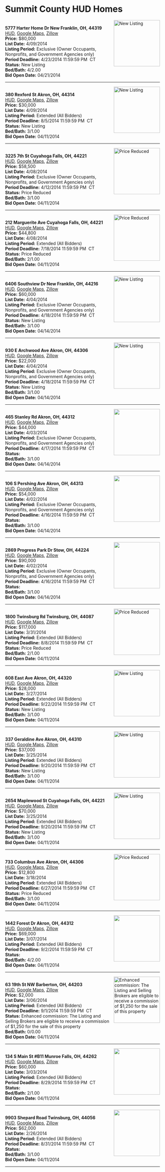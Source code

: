 # Summit County HUD Homes

[<img alt="New Listing" src="https://www.hudhomestore.com/pages/ImageShow.aspx?Case=412-568724" align="right" style="height:150px;">](http://www.hudhomestore.com/Listing/PropertyDetails.aspx?caseNumber=412-568724)  
**5777 Harter Home Dr New Franklin, OH, 44319**  
[HUD](http://www.hudhomestore.com/Listing/PropertyDetails.aspx?caseNumber=412-568724), [Google Maps](http://maps.google.com/maps?q=5777+Harter+Home+Dr+New+Franklin%2C+OH%2C+44319), [Zillow](http://www.zillow.com/homes/5777+Harter+Home+Dr+New+Franklin%2C+OH%2C+44319/)  
**Price:** $80,000  
**List Date:** 4/09/2014  
**Listing Period:** Exclusive (Owner Occupants, Nonprofits, and Government Agencies only)  
**Period Deadline:** 4/23/2014 11:59:59 PM  CT  
**Status:** New Listing  
**Bed/Bath:** 4/2.00  
**Bid Open Date:** 04/21/2014

***

[<img alt="New Listing" src="https://www.hudhomestore.com/pages/ImageShow.aspx?Case=412-384212" align="right" style="height:150px;">](http://www.hudhomestore.com/Listing/PropertyDetails.aspx?caseNumber=412-384212)  
**380 Rexford St Akron, OH, 44314**  
[HUD](http://www.hudhomestore.com/Listing/PropertyDetails.aspx?caseNumber=412-384212), [Google Maps](http://maps.google.com/maps?q=380+Rexford+St+Akron%2C+OH%2C+44314), [Zillow](http://www.zillow.com/homes/380+Rexford+St+Akron%2C+OH%2C+44314/)  
**Price:** $30,000  
**List Date:** 4/09/2014  
**Listing Period:** Extended (All Bidders)  
**Period Deadline:** 8/5/2014 11:59:59 PM  CT  
**Status:** New Listing  
**Bed/Bath:** 3/1.00  
**Bid Open Date:** 04/11/2014

***

[<img alt="Price Reduced" src="https://www.hudhomestore.com/pages/ImageShow.aspx?Case=412-575406" align="right" style="height:150px;">](http://www.hudhomestore.com/Listing/PropertyDetails.aspx?caseNumber=412-575406)  
**3225 7th St Cuyahoga Falls, OH, 44221**  
[HUD](http://www.hudhomestore.com/Listing/PropertyDetails.aspx?caseNumber=412-575406), [Google Maps](http://maps.google.com/maps?q=3225+7th+St+Cuyahoga+Falls%2C+OH%2C+44221), [Zillow](http://www.zillow.com/homes/3225+7th+St+Cuyahoga+Falls%2C+OH%2C+44221/)  
**Price:** $58,500  
**List Date:** 4/08/2014  
**Listing Period:** Exclusive (Owner Occupants, Nonprofits, and Government Agencies only)  
**Period Deadline:** 4/12/2014 11:59:59 PM  CT  
**Status:** Price Reduced  
**Bed/Bath:** 3/1.00  
**Bid Open Date:** 04/11/2014

***

[<img alt="Price Reduced" src="https://www.hudhomestore.com/pages/ImageShow.aspx?Case=412-407133" align="right" style="height:150px;">](http://www.hudhomestore.com/Listing/PropertyDetails.aspx?caseNumber=412-407133)  
**212 Marguerite Ave Cuyahoga Falls, OH, 44221**  
[HUD](http://www.hudhomestore.com/Listing/PropertyDetails.aspx?caseNumber=412-407133), [Google Maps](http://maps.google.com/maps?q=212+Marguerite+Ave+Cuyahoga+Falls%2C+OH%2C+44221), [Zillow](http://www.zillow.com/homes/212+Marguerite+Ave+Cuyahoga+Falls%2C+OH%2C+44221/)  
**Price:** $44,800  
**List Date:** 4/08/2014  
**Listing Period:** Extended (All Bidders)  
**Period Deadline:** 7/18/2014 11:59:59 PM  CT  
**Status:** Price Reduced  
**Bed/Bath:** 2/1.00  
**Bid Open Date:** 04/11/2014

***

[<img alt="New Listing" src="https://www.hudhomestore.com/pages/ImageShow.aspx?Case=412-535581" align="right" style="height:150px;">](http://www.hudhomestore.com/Listing/PropertyDetails.aspx?caseNumber=412-535581)  
**6406 Southview Dr New Franklin, OH, 44216**  
[HUD](http://www.hudhomestore.com/Listing/PropertyDetails.aspx?caseNumber=412-535581), [Google Maps](http://maps.google.com/maps?q=6406+Southview+Dr+New+Franklin%2C+OH%2C+44216), [Zillow](http://www.zillow.com/homes/6406+Southview+Dr+New+Franklin%2C+OH%2C+44216/)  
**Price:** $60,000  
**List Date:** 4/04/2014  
**Listing Period:** Exclusive (Owner Occupants, Nonprofits, and Government Agencies only)  
**Period Deadline:** 4/18/2014 11:59:59 PM  CT  
**Status:** New Listing  
**Bed/Bath:** 3/1.00  
**Bid Open Date:** 04/14/2014

***

[<img alt="New Listing" src="https://www.hudhomestore.com/pages/ImageShow.aspx?Case=412-516041" align="right" style="height:150px;">](http://www.hudhomestore.com/Listing/PropertyDetails.aspx?caseNumber=412-516041)  
**930 E Archwood Ave Akron, OH, 44306**  
[HUD](http://www.hudhomestore.com/Listing/PropertyDetails.aspx?caseNumber=412-516041), [Google Maps](http://maps.google.com/maps?q=930+E+Archwood+Ave+Akron%2C+OH%2C+44306), [Zillow](http://www.zillow.com/homes/930+E+Archwood+Ave+Akron%2C+OH%2C+44306/)  
**Price:** $22,000  
**List Date:** 4/04/2014  
**Listing Period:** Exclusive (Owner Occupants, Nonprofits, and Government Agencies only)  
**Period Deadline:** 4/18/2014 11:59:59 PM  CT  
**Status:** New Listing  
**Bed/Bath:** 3/1.00  
**Bid Open Date:** 04/14/2014

***

[<img alt="" src="https://www.hudhomestore.com/pages/ImageShow.aspx?Case=412-553033" align="right" style="height:150px;">](http://www.hudhomestore.com/Listing/PropertyDetails.aspx?caseNumber=412-553033)  
**465 Stanley Rd Akron, OH, 44312**  
[HUD](http://www.hudhomestore.com/Listing/PropertyDetails.aspx?caseNumber=412-553033), [Google Maps](http://maps.google.com/maps?q=465+Stanley+Rd+Akron%2C+OH%2C+44312), [Zillow](http://www.zillow.com/homes/465+Stanley+Rd+Akron%2C+OH%2C+44312/)  
**Price:** $44,000  
**List Date:** 4/03/2014  
**Listing Period:** Exclusive (Owner Occupants, Nonprofits, and Government Agencies only)  
**Period Deadline:** 4/17/2014 11:59:59 PM  CT  
**Status:**   
**Bed/Bath:** 3/1.00  
**Bid Open Date:** 04/14/2014

***

[<img alt="" src="https://www.hudhomestore.com/pages/ImageShow.aspx?Case=412-629020" align="right" style="height:150px;">](http://www.hudhomestore.com/Listing/PropertyDetails.aspx?caseNumber=412-629020)  
**106 S Pershing Ave Akron, OH, 44313**  
[HUD](http://www.hudhomestore.com/Listing/PropertyDetails.aspx?caseNumber=412-629020), [Google Maps](http://maps.google.com/maps?q=106+S+Pershing+Ave+Akron%2C+OH%2C+44313), [Zillow](http://www.zillow.com/homes/106+S+Pershing+Ave+Akron%2C+OH%2C+44313/)  
**Price:** $54,000  
**List Date:** 4/02/2014  
**Listing Period:** Exclusive (Owner Occupants, Nonprofits, and Government Agencies only)  
**Period Deadline:** 4/16/2014 11:59:59 PM  CT  
**Status:**   
**Bed/Bath:** 3/1.00  
**Bid Open Date:** 04/14/2014

***

[<img alt="" src="https://www.hudhomestore.com/pages/ImageShow.aspx?Case=412-515260" align="right" style="height:150px;">](http://www.hudhomestore.com/Listing/PropertyDetails.aspx?caseNumber=412-515260)  
**2869 Progress Park Dr Stow, OH, 44224**  
[HUD](http://www.hudhomestore.com/Listing/PropertyDetails.aspx?caseNumber=412-515260), [Google Maps](http://maps.google.com/maps?q=2869+Progress+Park+Dr+Stow%2C+OH%2C+44224), [Zillow](http://www.zillow.com/homes/2869+Progress+Park+Dr+Stow%2C+OH%2C+44224/)  
**Price:** $90,000  
**List Date:** 4/02/2014  
**Listing Period:** Exclusive (Owner Occupants, Nonprofits, and Government Agencies only)  
**Period Deadline:** 4/16/2014 11:59:59 PM  CT  
**Status:**   
**Bed/Bath:** 3/1.00  
**Bid Open Date:** 04/14/2014

***

[<img alt="Price Reduced" src="https://www.hudhomestore.com/pages/ImageShow.aspx?Case=412-555151" align="right" style="height:150px;">](http://www.hudhomestore.com/Listing/PropertyDetails.aspx?caseNumber=412-555151)  
**1800 Twinsburg Rd Twinsburg, OH, 44087**  
[HUD](http://www.hudhomestore.com/Listing/PropertyDetails.aspx?caseNumber=412-555151), [Google Maps](http://maps.google.com/maps?q=1800+Twinsburg+Rd+Twinsburg%2C+OH%2C+44087), [Zillow](http://www.zillow.com/homes/1800+Twinsburg+Rd+Twinsburg%2C+OH%2C+44087/)  
**Price:** $117,000  
**List Date:** 3/31/2014  
**Listing Period:** Extended (All Bidders)  
**Period Deadline:** 8/8/2014 11:59:59 PM  CT  
**Status:** Price Reduced  
**Bed/Bath:** 2/1.00  
**Bid Open Date:** 04/11/2014

***

[<img alt="New Listing" src="https://www.hudhomestore.com/pages/ImageShow.aspx?Case=412-473507" align="right" style="height:150px;">](http://www.hudhomestore.com/Listing/PropertyDetails.aspx?caseNumber=412-473507)  
**608 East Ave Akron, OH, 44320**  
[HUD](http://www.hudhomestore.com/Listing/PropertyDetails.aspx?caseNumber=412-473507), [Google Maps](http://maps.google.com/maps?q=608+East+Ave+Akron%2C+OH%2C+44320), [Zillow](http://www.zillow.com/homes/608+East+Ave+Akron%2C+OH%2C+44320/)  
**Price:** $28,000  
**List Date:** 3/27/2014  
**Listing Period:** Extended (All Bidders)  
**Period Deadline:** 9/22/2014 11:59:59 PM  CT  
**Status:** New Listing  
**Bed/Bath:** 3/1.00  
**Bid Open Date:** 04/11/2014

***

[<img alt="New Listing" src="https://www.hudhomestore.com/pages/ImageShow.aspx?Case=412-688836" align="right" style="height:150px;">](http://www.hudhomestore.com/Listing/PropertyDetails.aspx?caseNumber=412-688836)  
**337 Geraldine Ave Akron, OH, 44310**  
[HUD](http://www.hudhomestore.com/Listing/PropertyDetails.aspx?caseNumber=412-688836), [Google Maps](http://maps.google.com/maps?q=337+Geraldine+Ave+Akron%2C+OH%2C+44310), [Zillow](http://www.zillow.com/homes/337+Geraldine+Ave+Akron%2C+OH%2C+44310/)  
**Price:** $37,000  
**List Date:** 3/25/2014  
**Listing Period:** Extended (All Bidders)  
**Period Deadline:** 9/20/2014 11:59:59 PM  CT  
**Status:** New Listing  
**Bed/Bath:** 3/1.00  
**Bid Open Date:** 04/11/2014

***

[<img alt="New Listing" src="https://www.hudhomestore.com/pages/ImageShow.aspx?Case=412-654365" align="right" style="height:150px;">](http://www.hudhomestore.com/Listing/PropertyDetails.aspx?caseNumber=412-654365)  
**2654 Maplewood St Cuyahoga Falls, OH, 44221**  
[HUD](http://www.hudhomestore.com/Listing/PropertyDetails.aspx?caseNumber=412-654365), [Google Maps](http://maps.google.com/maps?q=2654+Maplewood+St+Cuyahoga+Falls%2C+OH%2C+44221), [Zillow](http://www.zillow.com/homes/2654+Maplewood+St+Cuyahoga+Falls%2C+OH%2C+44221/)  
**Price:** $70,000  
**List Date:** 3/25/2014  
**Listing Period:** Extended (All Bidders)  
**Period Deadline:** 9/20/2014 11:59:59 PM  CT  
**Status:** New Listing  
**Bed/Bath:** 3/1.00  
**Bid Open Date:** 04/11/2014

***

[<img alt="Price Reduced" src="https://www.hudhomestore.com/pages/ImageShow.aspx?Case=412-442922" align="right" style="height:150px;">](http://www.hudhomestore.com/Listing/PropertyDetails.aspx?caseNumber=412-442922)  
**733 Columbus Ave Akron, OH, 44306**  
[HUD](http://www.hudhomestore.com/Listing/PropertyDetails.aspx?caseNumber=412-442922), [Google Maps](http://maps.google.com/maps?q=733+Columbus+Ave+Akron%2C+OH%2C+44306), [Zillow](http://www.zillow.com/homes/733+Columbus+Ave+Akron%2C+OH%2C+44306/)  
**Price:** $12,800  
**List Date:** 3/18/2014  
**Listing Period:** Extended (All Bidders)  
**Period Deadline:** 6/27/2014 11:59:59 PM  CT  
**Status:** Price Reduced  
**Bed/Bath:** 3/1.00  
**Bid Open Date:** 04/11/2014

***

[<img alt="" src="https://www.hudhomestore.com/pages/ImageShow.aspx?Case=412-642473" align="right" style="height:150px;">](http://www.hudhomestore.com/Listing/PropertyDetails.aspx?caseNumber=412-642473)  
**1442 Forest Dr Akron, OH, 44312**  
[HUD](http://www.hudhomestore.com/Listing/PropertyDetails.aspx?caseNumber=412-642473), [Google Maps](http://maps.google.com/maps?q=1442+Forest+Dr+Akron%2C+OH%2C+44312), [Zillow](http://www.zillow.com/homes/1442+Forest+Dr+Akron%2C+OH%2C+44312/)  
**Price:** $69,000  
**List Date:** 3/07/2014  
**Listing Period:** Extended (All Bidders)  
**Period Deadline:** 9/2/2014 11:59:59 PM  CT  
**Status:**   
**Bed/Bath:** 4/2.00  
**Bid Open Date:** 04/11/2014

***

[<img alt="Enhanced commission: The Listing and Selling Brokers are eligible to receive a commission of $1,250 for the sale of this property" src="https://www.hudhomestore.com/pages/ImageShow.aspx?Case=412-537707" align="right" style="height:150px;">](http://www.hudhomestore.com/Listing/PropertyDetails.aspx?caseNumber=412-537707)  
**63 19th St NW Barberton, OH, 44203**  
[HUD](http://www.hudhomestore.com/Listing/PropertyDetails.aspx?caseNumber=412-537707), [Google Maps](http://maps.google.com/maps?q=63+19th+St+NW+Barberton%2C+OH%2C+44203), [Zillow](http://www.zillow.com/homes/63+19th+St+NW+Barberton%2C+OH%2C+44203/)  
**Price:** $2,000  
**List Date:** 3/06/2014  
**Listing Period:** Extended (All Bidders)  
**Period Deadline:** 9/1/2014 11:59:59 PM  CT  
**Status:** Enhanced commission: The Listing and Selling Brokers are eligible to receive a commission of $1,250 for the sale of this property  
**Bed/Bath:** 0/0.00  
**Bid Open Date:** 04/11/2014

***

[<img alt="" src="https://www.hudhomestore.com/pages/ImageShow.aspx?Case=412-650588" align="right" style="height:150px;">](http://www.hudhomestore.com/Listing/PropertyDetails.aspx?caseNumber=412-650588)  
**134 S Main St #B11 Munroe Falls, OH, 44262**  
[HUD](http://www.hudhomestore.com/Listing/PropertyDetails.aspx?caseNumber=412-650588), [Google Maps](http://maps.google.com/maps?q=134+S+Main+St+%23B11+Munroe+Falls%2C+OH%2C+44262), [Zillow](http://www.zillow.com/homes/134+S+Main+St+%23B11+Munroe+Falls%2C+OH%2C+44262/)  
**Price:** $60,000  
**List Date:** 3/03/2014  
**Listing Period:** Extended (All Bidders)  
**Period Deadline:** 8/29/2014 11:59:59 PM  CT  
**Status:**   
**Bed/Bath:** 2/1.00  
**Bid Open Date:** 04/11/2014

***

[<img alt="" src="https://www.hudhomestore.com/pages/ImageShow.aspx?Case=412-528427" align="right" style="height:150px;">](http://www.hudhomestore.com/Listing/PropertyDetails.aspx?caseNumber=412-528427)  
**9903 Shepard Road Twinsburg, OH, 44056**  
[HUD](http://www.hudhomestore.com/Listing/PropertyDetails.aspx?caseNumber=412-528427), [Google Maps](http://maps.google.com/maps?q=9903+Shepard+Road+Twinsburg%2C+OH%2C+44056), [Zillow](http://www.zillow.com/homes/9903+Shepard+Road+Twinsburg%2C+OH%2C+44056/)  
**Price:** $62,000  
**List Date:** 2/26/2014  
**Listing Period:** Extended (All Bidders)  
**Period Deadline:** 8/31/2014 11:59:59 PM  CT  
**Status:**   
**Bed/Bath:** 3/1.00  
**Bid Open Date:** 04/11/2014

***

